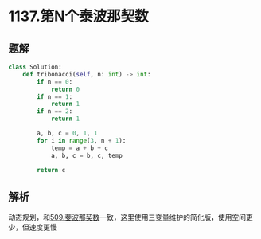 # 1137.第N个泰波那契数

## 题解

```python
class Solution:
    def tribonacci(self, n: int) -> int:
        if n == 0:
            return 0
        if n == 1:
            return 1
        if n == 2:
            return 1

        a, b, c = 0, 1, 1
        for i in range(3, n + 1):
            temp = a + b + c
            a, b, c = b, c, temp

        return c
```

## 解析

动态规划，和[509.斐波那契数](509.斐波那契数.md)一致，这里使用三变量维护的简化版，使用空间更少，但速度更慢
